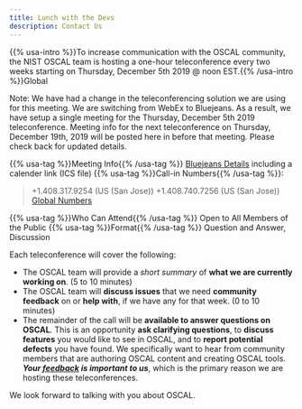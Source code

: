 ```yaml
---
title: Lunch with the Devs
description: Contact Us
---
```


{{% usa-intro %}}To increase communication with the OSCAL community, the NIST OSCAL team is hosting a one-hour teleconference every two weeks starting on Thursday, December 5th 2019 @ noon EST.{{% /usa-intro %}}Global

Note: We have had a change in the teleconferencing solution we are using for this meeting. We are switching from WebEx to Bluejeans. As a result, we have setup a single meeting for the Thursday, December 5th 2019 teleconference. Meeting info for the next teleconference on Thursday, December 19th, 2019 will be posted here in before that meeting. Please check back for updated details.

{{% usa-tag %}}Meeting Info{{% /usa-tag %}} [Bluejeans Details](https://bluejeans.com/446080647) including a calender link (ICS file)
{{% usa-tag %}}Call-in Numbers{{% /usa-tag %}}:

> +1.408.317.9254 (US (San Jose))
> +1.408.740.7256 (US (San Jose))
> [Global Numbers](https://www.bluejeans.com/premium-numbers)

{{% usa-tag %}}Who Can Attend{{% /usa-tag %}} Open to All Members of the Public
{{% usa-tag %}}Format{{% /usa-tag %}} Question and Answer, Discussion

Each teleconference will cover the following:

- The OSCAL team will provide a *short summary* of **what we are currently working on**. (5 to 10 minutes)
- The OSCAL team will **discuss issues** that we need **community feedback** on or **help with**, if we have any for that week. (0 to 10 minutes)
- The remainder of the call will be **available to answer questions on OSCAL**. This is an opportunity **ask clarifying questions**, to **discuss features** you would like to see in OSCAL, and to **report potential defects** you have found. We specifically want to hear from community members that are authoring OSCAL content and creating OSCAL tools. ***Your [feedback](/contribute/contact/) is important to us***, which is the primary reason we are hosting these teleconferences.

We look forward to talking with you about OSCAL.
